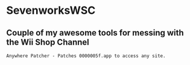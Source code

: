 # SevenworksWSC
## Couple of my awesome tools for messing with the Wii Shop Channel
```
Anywhere Patcher - Patches 0000005f.app to access any site.
```
